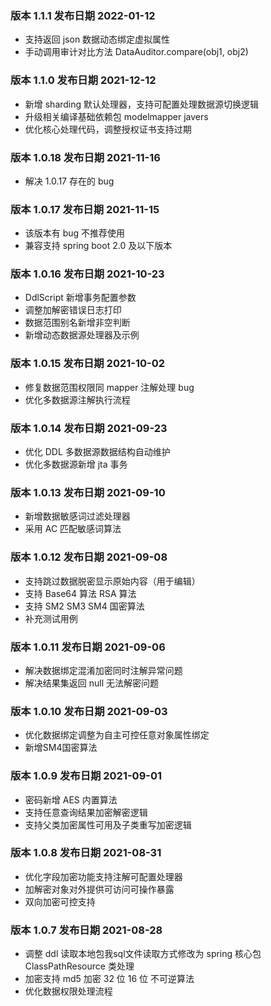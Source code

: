 
### 版本 1.1.1 发布日期 2022-01-12

- 支持返回 json 数据动态绑定虚拟属性
- 手动调用审计对比方法 DataAuditor.compare(obj1, obj2)

### 版本 1.1.0 发布日期 2021-12-12

- 新增 sharding 默认处理器，支持可配置处理数据源切换逻辑
- 升级相关编译基础依赖包 modelmapper javers
- 优化核心处理代码，调整授权证书支持过期

### 版本 1.0.18 发布日期 2021-11-16

- 解决 1.0.17 存在的 bug

### 版本 1.0.17 发布日期 2021-11-15

- 该版本有 bug 不推荐使用
- 兼容支持 spring boot 2.0 及以下版本

### 版本 1.0.16 发布日期 2021-10-23

- DdlScript 新增事务配置参数
- 调整加解密错误日志打印
- 数据范围别名新增非空判断
- 新增动态数据源处理器及示例

### 版本 1.0.15 发布日期 2021-10-02

- 修复数据范围权限同 mapper 注解处理 bug
- 优化多数据源注解执行流程

### 版本 1.0.14 发布日期 2021-09-23

- 优化 DDL 多数据源数据结构自动维护
- 优化多数据源新增 jta 事务

### 版本 1.0.13 发布日期 2021-09-10

- 新增数据敏感词过滤处理器
- 采用 AC 匹配敏感词算法

### 版本 1.0.12 发布日期 2021-09-08

- 支持跳过数据脱密显示原始内容（用于编辑）
- 支持 Base64 算法 RSA 算法
- 支持 SM2  SM3  SM4 国密算法
- 补充测试用例

### 版本 1.0.11 发布日期 2021-09-06

- 解决数据绑定混淆加密同时注解异常问题
- 解决结果集返回 null 无法解密问题

### 版本 1.0.10 发布日期 2021-09-03

- 优化数据绑定调整为自主可控任意对象属性绑定
- 新增SM4国密算法

### 版本 1.0.9 发布日期 2021-09-01

- 密码新增 AES 内置算法
- 支持任意查询结果加密解密逻辑
- 支持父类加密属性可用及子类重写加密逻辑

### 版本 1.0.8 发布日期 2021-08-31

- 优化字段加密功能支持注解可配置处理器
- 加解密对象对外提供可访问可操作暴露
- 双向加密可控支持

### 版本 1.0.7 发布日期 2021-08-28

- 调整 ddl 读取本地包我sql文件读取方式修改为 spring 核心包 ClassPathResource 类处理
- 加密支持 md5 加密 32 位 16 位 不可逆算法
- 优化数据权限处理流程

